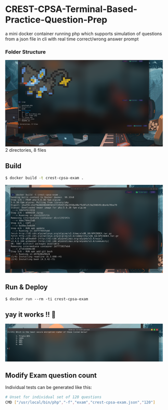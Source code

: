 # CREST-CPSA-Terminal-Based-Practice-Question-Prep
a mini docker container running php which supports simulation of questions from a json file in cli with real time correct/wrong answer prompt

### Folder Structure
![](tree.png)
2 directories, 8 files

## Build
```bash
$ docker build -t crest-cpsa-exam .
```
![](build.png)

## Run & Deploy
```
$ docker run --rm -ti crest-cpsa-exam
```

## yay it works !! 🥳

![](poc.png)

## Modify Exam question count

Individual tests can be generated like this:

```bash
# Unset for individual set of 120 questions
CMD ["/usr/local/bin/php","-f","exam","crest-cpsa-exam.json","120"]
```

